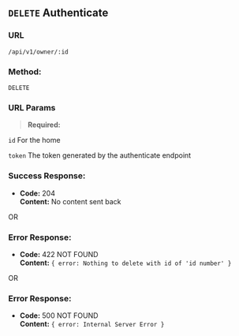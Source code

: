 ## `DELETE` Authenticate

### **URL**

`/api/v1/owner/:id`

### **Method:**

`DELETE`

### **URL Params**

> **Required:**

`id`
    For the home

`token`
    The token generated by the authenticate endpoint


### **Success Response:**
  * **Code:** 204 <br />
    **Content:** No content sent back<br />

  OR

### **Error Response:**
  * **Code:** 422 NOT FOUND <br />
    **Content:** `{ error: Nothing to delete with id of 'id number' }`

  OR

### **Error Response:**
  * **Code:** 500 NOT FOUND <br />
    **Content:** `{ error: Internal Server Error }`
